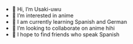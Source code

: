 - 👋 Hi, I’m Usaki-uwu
- 👀 I’m interested in anime
- 🌱 I am currently learning Spanish and German
- 💞️ I’m looking to collaborate on anime hihi
- 🌸 
I hope to find friends who speak Spanish
<!---
Usaki-uwu/Usaki-uwu is a ✨ special ✨ repository because its `README.md` (this file) appears on your GitHub profile.
You can click the Preview link to take a look at your changes.
--->
